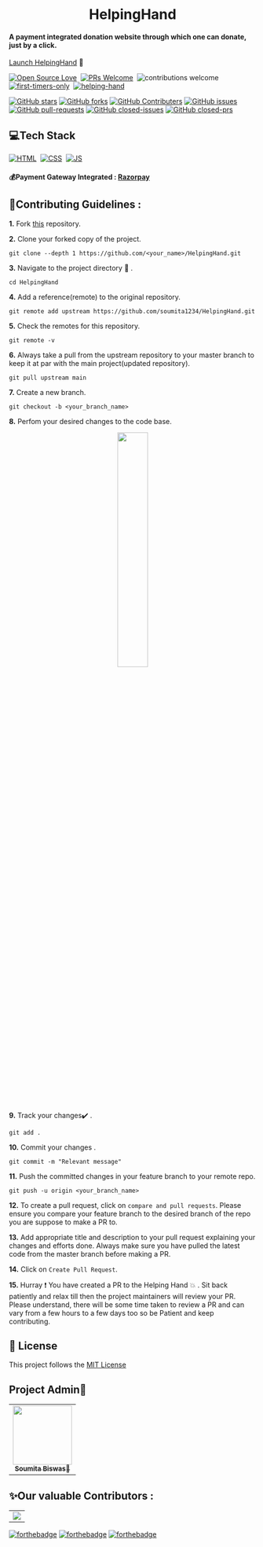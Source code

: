 
<h1 align="center"> HelpingHand </h1>

<h4 aligh="center"> A payment integrated donation website through which one can donate, just by a click. </h4>

[Launch HelpingHand](https://soumita1234.github.io/HelpingHand/) 🙌

[![Open Source Love](https://badges.frapsoft.com/os/v1/open-source.svg?v=102)](https://github.com/soumita1234/HelpingHand)&nbsp;
[![PRs Welcome](https://img.shields.io/badge/PRs-Welcome-brightgreen.svg?style=flat&logo=github)](https://github.com/soumita1234/HelpingHand)&nbsp;
![contributions welcome](https://img.shields.io/static/v1.svg?label=Contributions&message=Welcome&color=brightgreen&style=flat&logo=github)&nbsp;
[![first-timers-only](https://img.shields.io/badge/first--timers--only-friendly-blue.svg?style=flat)](https://github.com/soumita1234/HelpingHand)&nbsp;
[![helping-hand](https://img.shields.io/website-up-down-green-red/http/shields.io.svg?color=blue)](https://soumita1234.github.io/HelpingHand/)&nbsp;

[![GitHub stars](https://img.shields.io/github/stars/soumita1234/HelpingHand)](https://github.com/soumita1234/HelpingHand/stargazers)
[![GitHub forks](https://img.shields.io/github/forks/soumita1234/HelpingHand)](https://github.com/soumita1234/HelpingHand/network/members)
[![GitHub Contributers](https://img.shields.io/github/contributors/soumita1234/HelpingHand)](https://github.com/soumita1234/HelpingHand/graphs/contributors)
[![GitHub issues](https://img.shields.io/github/issues/soumita1234/HelpingHand)](https://github.com/soumita1234/HelpingHand/issues)
[![GitHub pull-requests](https://img.shields.io/github/issues-pr/soumita1234/HelpingHand)](https://github.com/soumita1234/HelpingHand/pulls)
[![GitHub closed-issues](https://img.shields.io/github/issues-closed-raw/soumita1234/HelpingHand)](https://github.com/soumita1234/HelpingHand/pulls)
[![GitHub closed-prs](https://img.shields.io/github/issues-pr-closed-raw/soumita1234/HelpingHand)](https://github.com/soumita1234/HelpingHand/pulls)

## 💻Tech Stack
[![HTML](https://img.shields.io/badge/html5%20-%23E34F26.svg?&style=for-the-badge&logo=html5&logoColor=white)](https://github.com/soumita1234/HelpingHand/search?l=html)&nbsp;
[![CSS](https://img.shields.io/badge/css3%20-%231572B6.svg?&style=for-the-badge&logo=css3&logoColor=white)](https://github.com/soumita1234/HelpingHand/search?l=css)&nbsp;
[![JS](https://img.shields.io/badge/javascript%20-%23323330.svg?&style=for-the-badge&logo=javascript&logoColor=%23F7DF1E)](https://github.com/soumita1234/HelpingHand/search?l=javascript)
#### 💰Payment Gateway Integrated : [Razorpay](https://razorpay.com/)

## 📌Contributing Guidelines :

**1.**  Fork [this](https://github.com/soumita1234/HelpingHand) repository.

**2.**  Clone your forked copy of the project.
```
git clone --depth 1 https://github.com/<your_name>/HelpingHand.git
```
**3.** Navigate to the project directory :file_folder: .
```
cd HelpingHand
```
**4.** Add a reference(remote) to the original repository.
```
git remote add upstream https://github.com/soumita1234/HelpingHand.git
```
**5.** Check the remotes for this repository.
```
git remote -v
```
**6.** Always take a pull from the upstream repository to your master branch to keep it at par with the main project(updated repository).
```
git pull upstream main
```
**7.** Create a new branch.
```
git checkout -b <your_branch_name>
```
**8.** Perfom your desired changes to the code base.
<p align="center"><img width=35% src="https://media2.giphy.com/media/L1R1tvI9svkIWwpVYr/giphy.gif?cid=ecf05e47pzi2rpig0vc8pjusra8hiai1b91zgiywvbubu9vu&rid=giphy.gif"></p>

**9.** Track your changes:heavy_check_mark: .
```
git add . 
```
**10.** Commit your changes .
```
git commit -m "Relevant message"
```
**11.** Push the committed changes in your feature branch to your remote repo.
```
git push -u origin <your_branch_name>
```
**12.** To create a pull request, click on `compare and pull requests`. Please ensure you compare your feature branch to the desired branch of the repo you are suppose to make a PR to.

**13.** Add appropriate title and description to your pull request explaining your changes and efforts done. Always make sure you have pulled the latest code from the master branch before making a PR.

**14.** Click on `Create Pull Request`.

**15.** Hurray ❗ You have created a PR to the Helping Hand 💥 . Sit back patiently and relax till then the project maintainers will review your PR. Please understand, there will be some time taken to review a PR and can vary from a few hours to a few days too so be Patient and keep contributing.

## 📝 License
This project follows the [MIT License](https://github.com/soumita1234/HelpingHand/blob/main/LICENSE)


## Project Admin👩
<table>
  <tr>
    <td align="center"><a href="https://github.com/soumita1234"><img src="https://avatars.githubusercontent.com/u/58908901?v=4" height="120px" width="120px"/><br/><sub><b>Soumita Biswas👩</b></sub></a></td>
  </tr>
</table>

## ✨Our valuable Contributors :


<table >
	<tr>
		<td >
			<a href="https://github.com/soumita1234/HelpingHand/graphs/contributors">
  <img src="https://contrib.rocks/image?repo=soumita1234/HelpingHand" />
</a>
		</td>
	</tr>
</table>




[![forthebadge](https://forthebadge.com/images/badges/made-with-javascript.svg)](https://forthebadge.com)
[![forthebadge](https://forthebadge.com/images/badges/built-with-love.svg)](https://forthebadge.com) 
[![forthebadge](https://forthebadge.com/images/badges/built-by-developers.svg)](https://forthebadge.com) 
